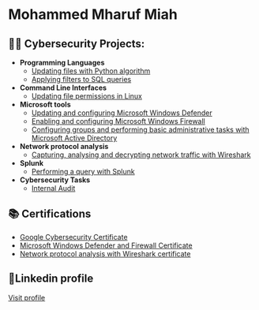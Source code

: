 <h1>Mohammed Mharuf Miah

<h2>👨‍💻 Cybersecurity Projects:</h2>

- <b>Programming Languages</b>
  - [Updating files with Python algorithm](https://github.com/mharuf/Updating-files-with-Python)
  - [Applying filters to SQL queries](https://github.com/mharuf/Applying-filters-to-SQL-queries)
- <b>Command Line Interfaces</b>
  - [Updating file permissions in Linux](https://github.com/mharuf/Updating-file-permissions-in-Linux)
- <b>Microsoft tools</b>
  - [Updating and configuring Microsoft Windows Defender](https://github.com/mharuf/Updating-and-configuring-Windows-Defender-Antivirus)
  - [Enabling and configuring Microsoft Windows Firewall](https://github.com/mharuf/Enabling-and-configuring-Windows-Firewall)
  - [Configuring groups and performing basic administrative tasks with Microsoft Active Directory](https://github.com/mharuf/Completing-tasks-with-Microsoft-Active-Directory)
- <b>Network protocol analysis</b>
  - [Capturing, analysing and decrypting network traffic with Wireshark](https://github.com/mharuf/Capturing-and-analysing-network-traffic-with-Wireshark)
- <b>Splunk</b>
  - [Performing a query with Splunk](https://github.com/mharuf/Performing-a-query-with-Splunk)
- <b>Cybersecurity Tasks</b>
  - [Internal Audit](https://github.com/mharuf/Internal-audit)

<h2>📚 Certifications</h2>

 - [Google Cybersecurity Certificate](https://github.com/mharuf/Google-Certificate)
 - [Microsoft Windows Defender and Firewall Certificate](https://github.com/mharuf/Microsoft-Windows-Defender-and-Firewall-Certificate)
 - [Network protocol analysis with Wireshark certificate](https://github.com/mharuf/Network-protocol-analysis-with-Wireshark-certificate)

<h2>🔗Linkedin profile</h2>

[Visit profile](https://www.linkedin.com/in/mohammed-mharuf-miah/)
